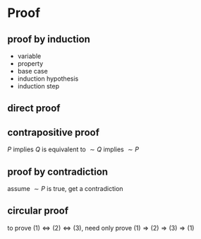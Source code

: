 <!-- toc -->
# Proof

## proof by induction

- variable
- property
- base case
- induction hypothesis
- induction step

## direct proof

## contrapositive proof

$P$ implies $Q$ is equivalent to $\sim Q$ implies $\sim P$

## proof by contradiction

assume $\sim P$ is true, get a contradiction

## circular proof

to prove $(1) ⇔ (2) ⇔ (3)$, need only prove $(1) ⇒ (2) ⇒ (3) ⇒ (1)$
